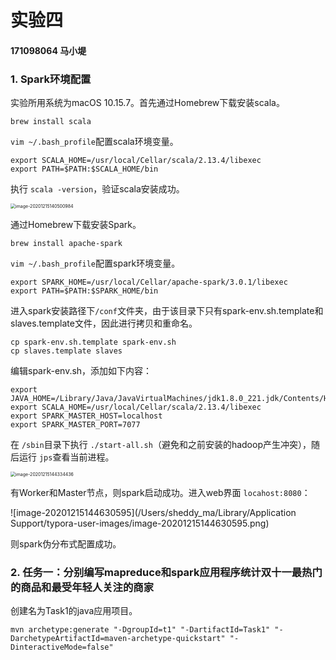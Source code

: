 # 实验四

#### 171098064 马小堤

### 1. Spark环境配置

实验所用系统为macOS 10.15.7。首先通过Homebrew下载安装scala。

```shell
brew install scala
```

`vim ~/.bash_profile`配置scala环境变量。

```shell
export SCALA_HOME=/usr/local/Cellar/scala/2.13.4/libexec
export PATH=$PATH:$SCALA_HOME/bin
```

执行 `scala -version`，验证scala安装成功。

<img src="/Users/sheddy_ma/Library/Application Support/typora-user-images/image-20201215140500984.png" alt="image-20201215140500984" style="zoom:50%;" />

通过Homebrew下载安装Spark。

```shell
brew install apache-spark
```

`vim ~/.bash_profile`配置spark环境变量。

```shell
export SPARK_HOME=/usr/local/Cellar/apache-spark/3.0.1/libexec
export PATH=$PATH:$SPARK_HOME/bin
```

进入spark安装路径下`/conf`文件夹，由于该目录下只有spark-env.sh.template和slaves.template文件，因此进行拷贝和重命名。

```shell
cp spark-env.sh.template spark-env.sh
cp slaves.template slaves
```

编辑spark-env.sh，添加如下内容：

```shell
export JAVA_HOME=/Library/Java/JavaVirtualMachines/jdk1.8.0_221.jdk/Contents/Home
export SCALA_HOME=/usr/local/Cellar/scala/2.13.4/libexec
export SPARK_MASTER_HOST=localhost
export SPARK_MASTER_PORT=7077
```

在 `/sbin`目录下执行 `./start-all.sh`（避免和之前安装的hadoop产生冲突），随后运行 `jps`查看当前进程。

<img src="/Users/sheddy_ma/Library/Application Support/typora-user-images/image-20201215144334436.png" alt="image-20201215144334436" style="zoom:50%;" />

有Worker和Master节点，则spark启动成功。进入web界面 `locahost:8080`：

![image-20201215144630595](/Users/sheddy_ma/Library/Application Support/typora-user-images/image-20201215144630595.png)

则spark伪分布式配置成功。

### 2. 任务一：分别编写mapreduce和spark应用程序统计双十一最热门的商品和最受年轻人关注的商家

创建名为Task1的java应用项目。

```shell
mvn archetype:generate "-DgroupId=t1" "-DartifactId=Task1" "-DarchetypeArtifactId=maven-archetype-quickstart" "-DinteractiveMode=false"  
```

